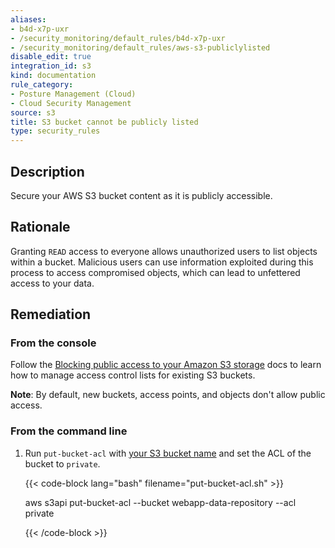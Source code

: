 ```yaml
---
aliases:
- b4d-x7p-uxr
- /security_monitoring/default_rules/b4d-x7p-uxr
- /security_monitoring/default_rules/aws-s3-publiclylisted
disable_edit: true
integration_id: s3
kind: documentation
rule_category:
- Posture Management (Cloud)
- Cloud Security Management
source: s3
title: S3 bucket cannot be publicly listed
type: security_rules
---
```


## Description

Secure your AWS S3 bucket content as it is publicly accessible.

## Rationale

Granting `READ` access to everyone allows unauthorized users to list objects within a bucket. Malicious users can use information exploited during this process to access compromised objects, which can lead to unfettered access to your data.

## Remediation

### From the console

Follow the [Blocking public access to your Amazon S3 storage][1] docs to learn how to manage access control lists for existing S3 buckets.

**Note**: By default, new buckets, access points, and objects don't allow public access.

### From the command line

1. Run `put-bucket-acl` with [your S3 bucket name][2] and set the ACL of the bucket to `private`.

	{{< code-block lang="bash" filename="put-bucket-acl.sh" >}}

	aws s3api put-bucket-acl
		--bucket webapp-data-repository
		--acl private

	{{< /code-block >}}

[1]: https://docs.aws.amazon.com/AmazonS3/latest/userguide/access-control-block-public-access.html
[2]: https://awscli.amazonaws.com/v2/documentation/api/latest/reference/s3api/put-bucket-acl.html#synopsis
